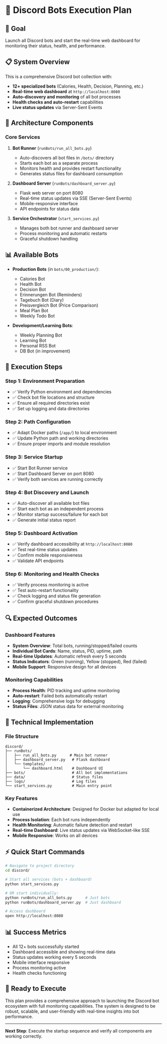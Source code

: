 # 🤖 Discord Bots Execution Plan

## 🎯 Goal
Launch all Discord bots and start the real-time web dashboard for monitoring their status, health, and performance.

## 📋 System Overview
This is a comprehensive Discord bot collection with:
- **12+ specialized bots** (Calories, Health, Decision, Planning, etc.)
- **Real-time web dashboard** at `http://localhost:8080`
- **Auto-discovery and monitoring** of all bot processes
- **Health checks and auto-restart** capabilities
- **Live status updates** via Server-Sent Events

## 🔧 Architecture Components

### Core Services
1. **Bot Runner** (`runBots/run_all_bots.py`)
   - Auto-discovers all bot files in `/bots/` directory
   - Starts each bot as a separate process
   - Monitors health and provides restart functionality
   - Generates status files for dashboard consumption

2. **Dashboard Server** (`runBots/dashboard_server.py`)
   - Flask web server on port 8080
   - Real-time status updates via SSE (Server-Sent Events)
   - Mobile-responsive interface
   - API endpoints for status data

3. **Service Orchestrator** (`start_services.py`)
   - Manages both bot runner and dashboard server
   - Process monitoring and automatic restarts
   - Graceful shutdown handling

## 📊 Available Bots
- **Production Bots** (in `bots/00_production/`):
  - Calories Bot
  - Health Bot
  - Decision Bot
  - Erinnerungen Bot (Reminders)
  - Tagebuch Bot (Diary)
  - Preisvergleich Bot (Price Comparison)
  - Meal Plan Bot
  - Weekly Todo Bot

- **Development/Learning Bots**:
  - Weekly Planning Bot
  - Learning Bot
  - Personal RSS Bot
  - DB Bot (in improvement)

## 🚀 Execution Steps

### Step 1: Environment Preparation
- ✅ Verify Python environment and dependencies
- ✅ Check bot file locations and structure
- ✅ Ensure all required directories exist
- ✅ Set up logging and data directories

### Step 2: Path Configuration
- ✅ Adapt Docker paths (`/app/`) to local environment
- ✅ Update Python path and working directories
- ✅ Ensure proper imports and module resolution

### Step 3: Service Startup
- ✅ Start Bot Runner service
- ✅ Start Dashboard Server on port 8080
- ✅ Verify both services are running correctly

### Step 4: Bot Discovery and Launch
- ✅ Auto-discover all available bot files
- ✅ Start each bot as an independent process
- ✅ Monitor startup success/failure for each bot
- ✅ Generate initial status report

### Step 5: Dashboard Activation
- ✅ Verify dashboard accessibility at `http://localhost:8080`
- ✅ Test real-time status updates
- ✅ Confirm mobile responsiveness
- ✅ Validate API endpoints

### Step 6: Monitoring and Health Checks
- ✅ Verify process monitoring is active
- ✅ Test auto-restart functionality
- ✅ Check logging and status file generation
- ✅ Confirm graceful shutdown procedures

## 🔍 Expected Outcomes

### Dashboard Features
- **System Overview**: Total bots, running/stopped/failed counts
- **Individual Bot Cards**: Name, status, PID, uptime, path
- **Real-time Updates**: Automatic refresh every 5 seconds
- **Status Indicators**: Green (running), Yellow (stopped), Red (failed)
- **Mobile Support**: Responsive design for all devices

### Monitoring Capabilities
- **Process Health**: PID tracking and uptime monitoring
- **Auto-restart**: Failed bots automatically restart
- **Logging**: Comprehensive logs for debugging
- **Status Files**: JSON status data for external monitoring

## 🔧 Technical Implementation

### File Structure
```
discord/
├── runBots/
│   ├── run_all_bots.py      # Main bot runner
│   ├── dashboard_server.py   # Flask dashboard
│   └── templates/
│       └── dashboard.html    # Dashboard UI
├── bots/                     # All bot implementations
├── data/                     # Status files
├── logs/                     # Log files
└── start_services.py         # Main entry point
```

### Key Features
- **Containerized Architecture**: Designed for Docker but adapted for local use
- **Process Isolation**: Each bot runs independently
- **Health Monitoring**: Automatic failure detection and restart
- **Real-time Dashboard**: Live status updates via WebSocket-like SSE
- **Mobile Responsive**: Works on all devices

## ⚡ Quick Start Commands
```bash
# Navigate to project directory
cd discord/

# Start all services (bots + dashboard)
python start_services.py

# OR start individually:
python runBots/run_all_bots.py      # Just bots
python runBots/dashboard_server.py  # Just dashboard

# Access dashboard
open http://localhost:8080
```

## 📊 Success Metrics
- All 12+ bots successfully started
- Dashboard accessible and showing real-time data
- Status updates working every 5 seconds
- Mobile interface responsive
- Process monitoring active
- Health checks functioning

## 🎯 Ready to Execute
This plan provides a comprehensive approach to launching the Discord bot ecosystem with full monitoring capabilities. The system is designed to be robust, scalable, and user-friendly with real-time insights into bot performance.

---
**Next Step**: Execute the startup sequence and verify all components are working correctly. 